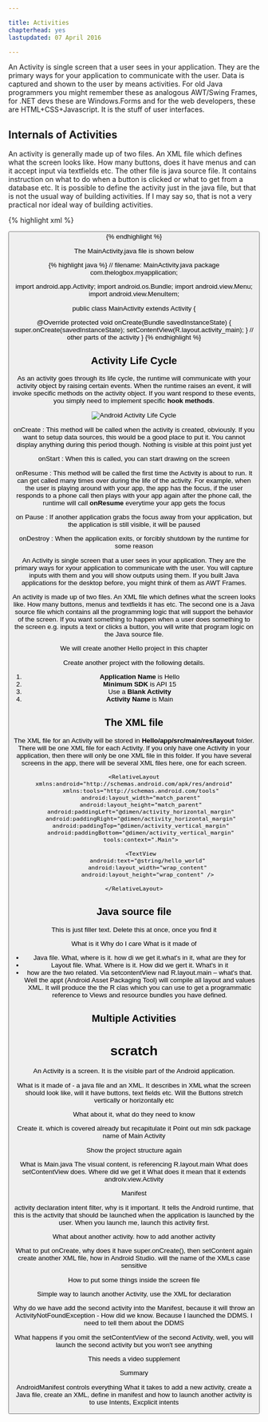 ```yaml
---

title: Activities
chapterhead: yes
lastupdated: 07 April 2016

---
```



An Activity is single screen that a user sees in your application. They are the primary ways for your application to communicate with the user. Data is captured and shown to the user by means activities.  For old Java programmers you might remember these as analogous AWT/Swing Frames, for .NET devs these are Windows.Forms and for the web developers, these are HTML+CSS+Javascript. It is the stuff of user interfaces.



## Internals of Activities

An activity is generally made up of two files. An XML file which defines what the screen looks like. How many buttons, does it have menus and can it accept input via textfields etc. The other file is java source file. It contains instruction on what to do when a button is clicked or what to get from a database etc. It is possible to define the activity just in the java file, but that is not the usual way of building activities. If I 
may say so, that is not a very practical nor ideal way of building activities.  

{% highlight xml %}
<RelativeLayout xmlns:android="http://schemas.android.com/apk/res/android"
                xmlns:tools="http://schemas.android.com/tools"
                android:layout_width="match_parent"
                android:layout_height="match_parent"
                android:paddingLeft="@dimen/activity_horizontal_margin"
                android:paddingRight="@dimen/activity_horizontal_margin"
                android:paddingTop="@dimen/activity_vertical_margin"
                android:paddingBottom="@dimen/activity_vertical_margin"
                tools:context=".MainActivity">

  <Button
    android:layout_width="wrap_content"
    android:layout_height="wrap_content"
    android:text="New Button"
    android:id="@+id/button"
    android:layout_alignParentTop="true"
    android:layout_centerHorizontal="true"
    android:layout_marginTop="90dp"/>
</RelativeLayout>
{% endhighlight %}




The MainActivity.java file is shown below

{% highlight java %}
// filename: MainActivity.java
package com.thelogbox.myapplication;

import android.app.Activity;
import android.os.Bundle;
import android.view.Menu;
import android.view.MenuItem;


public class MainActivity extends Activity {

  @Override
  protected void onCreate(Bundle savedInstanceState) {
    super.onCreate(savedInstanceState);
    setContentView(R.layout.activity_main);
  }
  // other parts of the activity
}
{% endhighlight %}




## Activity Life Cycle

As an activity goes through its life cycle, the runtime will communicate with your activity object by raising certain events. When the runtime raises an event, it will invoke specific methods on the activity object. If you want respond to these events, you simply need to implement specific **hook methods**.  

![Android Activity Life Cycle](images/activity_lifecycle.png)

onCreate
: This method will be called when the activity is created, obviously.  If you want to setup data sources, this would be a good place to put it. You cannot display anything during this period though. Nothing is visible at this point just yet

onStart
: When this is called, you can start drawing on the screen 

onResume
: This method will be called the first time the Activity is about to run. It can get called many times over during the life of the activity. For example, when the user is playing around with your app, the app has the focus, if the user responds to a phone call then plays with your app again after the phone call, the runtime will call **onResume** everytime your app gets the focus

on Pause
: If another application grabs the focus away from your application, but the application is still visible, it will be paused

onDestroy
: When the application exits, or forcibly shutdown by the runtime for some reason







An Activity is single screen that a user sees in your application. They are the primary ways for xyour application to communicate with the user. You will capture inputs with them and you will show outputs using them. If you  built Java applications for the desktop before, you might think of them as AWT Frames. 

An activity is made up of two files. An XML file which defines what the screen looks like. How many buttons, menus and textfields it has etc. The second one is a Java source file which contains all the programming logic that will support the behavior of the screen. If you want something to happen when a user does something to the screen e.g. inputs a text or clicks a button, you will write that program logic on the Java source file.

We will create another Hello project in this chapter

Create another project with the following details.

1.  **Application Name** is Hello
2.  **Minimum SDK** is API 15
3.  Use a **Blank Activity**
4.  **Activity Name** is Main

## The XML file

The XML file for an Activity will be stored in **Hello/app/src/main/res/layout** folder. There will be one XML file for each Activity. If you only have one Activity in your application, then there will only be one XML file in this folder. If you have several screens in the app, there will be several XML files here, one for each screen. 

~~~
<RelativeLayout xmlns:android="http://schemas.android.com/apk/res/android"
    xmlns:tools="http://schemas.android.com/tools"
    android:layout_width="match_parent"
    android:layout_height="match_parent"
    android:paddingLeft="@dimen/activity_horizontal_margin"
    android:paddingRight="@dimen/activity_horizontal_margin"
    android:paddingTop="@dimen/activity_vertical_margin"
    android:paddingBottom="@dimen/activity_vertical_margin"
    tools:context=".Main">

    <TextView
        android:text="@string/hello_world"
        android:layout_width="wrap_content"
        android:layout_height="wrap_content" />

</RelativeLayout>
~~~


## Java source file

This is just filler text. Delete this at once, once you find it

What is it
Why do I care
What is it made of

-   Java file. What, where is it. how di we get it.what's in it, what are they for
-   Layout file. What. Where is it. How did we gert it. What's in it
-   how are the two related. Via setcontentView nad R.layout.main &#x2013; what's that. Well the appt (Android Asset Packaging Tool) will compile all layout and values XML. It will produce the the R clas which you can use to get a programmatic reference to Views and resource bundles you have defined.

## Multiple Activities

# scratch

An Activity is a screen. It is the visible part of the Android application. 

What is it made of - a java file and an XML. It describes in XML what the screen should look like, will it have buttons, text fields etc. Will the Buttons stretch vertically or horizontally etc

What about it, what do they need to know

Create it. which is covered already but recapitulate it
Point out min sdk
package
name of Main Activity

Show the project structure again

What is Main.java
The visual content, is referencing R.layout.main 
What does setContentView does. Where did we get it
What does it mean that it extends androiv.view.Activity

Manifest

activity declaration
  intent filter, why is it important. It tells the Android runtime, that this is the activity that should be launched when the application is launched by the user. When you launch me, launch this activity first.

What about another activity.
  how to add another activity

What to put
 onCreate, why does it have super.onCreate(), then setContent again
 create another XML file, how in Android Studio. will the name of the XMLs case sensitive

How to put some things inside the screen file

Simple way to launch another Activity, use the XML for declaration

Why do we have add the second activity into the Manifest, because it will throw an ActivityNotFoundException - How did we know. Because I launched the DDMS. I need to tell them about the DDMS

What happens if you omit the setContentView of the second Activity, well, you will launch the second activity but you won't see anything

This needs a video supplement

Summary

AndroidManifest controls everything
What it takes to add a new activity, create a Java file, create an XML, define in manifest and how to launch another activity is to use Intents, Excplicit intents

